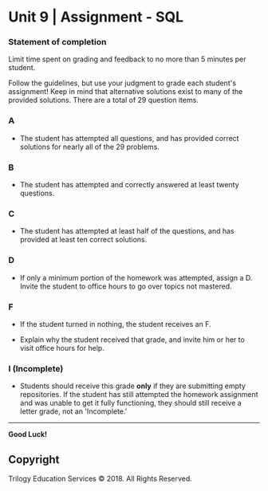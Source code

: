# Unit 9 | Assignment - SQL

### Statement of completion

Limit time spent on grading and feedback to no more than 5 minutes per student.

Follow the guidelines, but use your judgment to grade each student's assignment! Keep in mind that alternative solutions exist to many of the provided solutions. There are a total of 29 question items.

### A

* The student has attempted all questions, and has provided correct solutions for nearly all of the 29 problems.

### B

* The student has attempted and correctly answered at least twenty questions.

### C

* The student has attempted at least half of the questions, and has provided at least ten correct solutions.

### D

* If only a minimum portion of the homework was attempted, assign a D. Invite the student to office hours to go over topics not mastered.

### F

* If the student turned in nothing, the student receives an F.

* Explain why the student received that grade, and invite him or her to visit office hours for help.

### I (Incomplete)

* Students should receive this grade **only** if they are submitting empty repositories. If the student has still attempted the homework assignment and was unable to get it fully functioning, they should still receive a letter grade, not an 'Incomplete.'

- - -

**Good Luck!**

## Copyright

Trilogy Education Services © 2018. All Rights Reserved.
